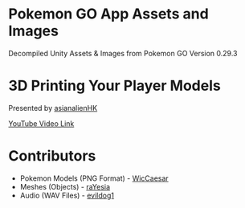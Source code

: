 # Pokemon GO App Assets and Images
Decompiled Unity Assets &amp; Images from Pokemon GO Version 0.29.3

# 3D Printing Your Player Models
Presented by [asianalienHK](https://www.reddit.com/user/asianalienHK)

[YouTube Video Link](https://www.youtube.com/watch?v=epmnEabsEks)

# Contributors

* Pokemon Models (PNG Format) - [WicCaesar](https://www.reddit.com/user/WicCaesar)
* Meshes (Objects) - [raYesia](https://www.reddit.com/user/raYesia)
* Audio (WAV Files) - [evildog1](https://www.reddit.com/user/evildog1)

